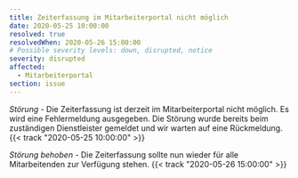 ```yaml
---
title: Zeiterfassung im Mitarbeiterportal nicht möglich
date: 2020-05-25 10:00:00
resolved: true
resolvedWhen: 2020-05-26 15:00:00
# Possible severity levels: down, disrupted, notice
severity: disrupted
affected:
  - Mitarbeiterportal
section: issue
---
```


*Störung* - Die Zeiterfassung ist derzeit im Mitarbeiterportal nicht möglich. Es wird eine Fehlermeldung ausgegeben. Die Störung wurde bereits beim zuständigen Dienstleister gemeldet und wir warten auf eine Rückmeldung. {{< track "2020-05-25 10:00:00" >}}

*Störung behoben* - Die Zeiterfassung sollte nun wieder für alle Mitarbeitenden zur Verfügung stehen. {{< track "2020-05-26 15:00:00" >}}
